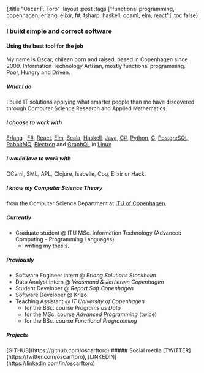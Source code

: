 {:title "Oscar F. Toro"
 :layout :post
 :tags  ["functional programming, copenhagen, erlang, elixir, f#, fsharp, haskell, ocaml, elm, react"]
 :toc false}


### I build simple and correct software
#### Using the best tool for the job

My name is Oscar, chilean born and raised, based in Copenhagen since 2009. Information Technology Artisan, mostly functional programming. Poor, Hungry and Driven.


##### What I do

I build IT solutions applying what smarter people than me have discovered through
Computer Science Research and Applied Mathematics.

##### I choose to work with
<span class='ow'><a href="http://www.erlang.org">Erlang</a> </span>,
<span class="celeste"><a href="http://www.fsharp.org">F#</a></span>,
 <span class="deadnuclear"><a href="https://facebook.github.io/react/">React</a></span>,
 <span class="limegreen"><a href="http://elm-lang.org/">Elm</a></span>,
 <span class='ow'><a href="https://www.scala-lang.org/">Scala</a></span>,
 <span class="celeste"><a href="https://www.haskell.org/">Haskell</a></span>,
 <span class="deadnuclear"><a href="https://www.java.com">Java</a></span>,
 <span class="limegreen"><a href="https://mitpress.mit.edu/books/c-precisely-second-edition">C#</a></span>,
 <span class='ow'><a href="https://www.python.org/">Python</a></span>,
 <span class="celeste"><a href="https://www.gnu.org/software/gnu-c-manual/">C</a></span>,
 <span class="deadnuclear"><a href="https://www.postgresql.org/">PostgreSQL</a></span>,
 <span class='limegreen'><a href="https://www.rabbitmq.com/">RabbitMQ</a></span>,
 <span class='ow'><a href="https://electron.atom.io/">Electron</a></span> and
 <span class='celeste'><a href="http://graphql.org/">GraphQL</a></span>
 in <span class="deadnuclear">
 <a href="https://en.wikipedia.org/wiki/Linux">Linux</a></span>

##### I would love to work with

OCaml, SML, APL, Clojure, Isabelle, Coq, Elixir or Hack.

##### I know my Computer Science Theory
from the Computer Science Department at [ITU of Copenhagen](https://www.itu.dk).


##### Currently
 * Graduate student @ ITU MSc. Information Technology (Advanced Computing - Programming Languages)
   - writing my thesis.


##### Previously

* Software Engineer intern @ *Erlang Solutions Stockholm*
* Data Analyst intern      @ *Vedsmand & Jarlstrøm Copenhagen*
* Student Developer        @ *Report Soft Copenhagen*
* Software Developer       @ Krizo 
* Teaching Assistant       @ *IT University of Copenhagen*
  - for the BSc. course *Programs as Data*
  - for the MSc. course *Advanced Programming* (twice)
  - for the BSc. course *Functional Programming*



##### Projects
<span class="ow">
[GITHUB](https://github.com/oscarftoro)
</span>
##### Social media
 <span class="celeste">[TWITTER](https://twitter.com/oscarftoro)</span>,
 <span class="celeste">[LINKEDIN](https://linkedin.com/in/oscarftoro)</span>
